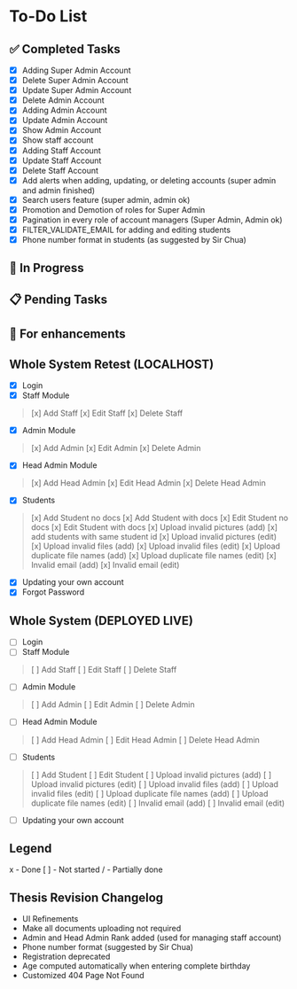 # To-Do List

## ✅ Completed Tasks
- [x] Adding Super Admin Account
- [x] Delete Super Admin Account
- [x] Update Super Admin Account
- [x] Delete Admin Account
- [x] Adding Admin Account
- [x] Update Admin Account
- [x] Show Admin Account
- [x] Show staff account
- [x] Adding Staff Account
- [x] Update Staff Account
- [x] Delete Staff Account
- [x] Add alerts when adding, updating, or deleting accounts (super admin and admin finished)
- [x] Search users feature (super admin, admin ok)
- [x] Promotion and Demotion of roles for Super Admin
- [x] Pagination in every role of account managers (Super Admin, Admin ok)
- [x] FILTER_VALIDATE_EMAIL for adding and editing students
- [x] Phone number format in students (as suggested by Sir Chua)

## 🚧 In Progress


## 📋 Pending Tasks


## 🔧 For enhancements

## Whole System Retest (LOCALHOST)
- [x] Login
- [x] Staff Module
> [x] Add Staff
> [x] Edit Staff
> [x] Delete Staff
- [x] Admin Module
> [x] Add Admin
> [x] Edit Admin
> [x] Delete Admin
- [x] Head Admin Module
> [x] Add Head Admin
> [x] Edit Head Admin
> [x] Delete Head Admin
- [x] Students
> [x] Add Student no docs
> [x] Add Student with docs
> [x] Edit Student no docs
> [x] Edit Student with docs
> [x] Upload invalid pictures (add)
> [x] add students with same student id
> [x] Upload invalid pictures (edit)
> [x] Upload invalid files (add)
> [x] Upload invalid files (edit)
> [x] Upload duplicate file names (add)
> [x] Upload duplicate file names (edit)
> [x] Invalid email (add)
> [x] Invalid email (edit)
- [x] Updating your own account
- [x] Forgot Password

## Whole System (DEPLOYED LIVE)
- [ ] Login
- [ ] Staff Module
> [ ] Add Staff
> [ ] Edit Staff
> [ ] Delete Staff
- [ ] Admin Module
> [ ] Add Admin
> [ ] Edit Admin
> [ ] Delete Admin
- [ ] Head Admin Module
> [ ] Add Head Admin
> [ ] Edit Head Admin
> [ ] Delete Head Admin
- [ ] Students
> [ ] Add Student
> [ ] Edit Student
> [ ] Upload invalid pictures (add)
> [ ] Upload invalid pictures (edit)
> [ ] Upload invalid files (add)
> [ ] Upload invalid files (edit)
> [ ] Upload duplicate file names (add)
> [ ] Upload duplicate file names (edit)
> [ ] Invalid email (add)
> [ ] Invalid email (edit)
- [ ] Updating your own account

## Legend
x - Done
[ ] - Not started
/ - Partially done

## Thesis Revision Changelog
- UI Refinements
- Make all documents uploading not required
- Admin and Head Admin Rank added (used for managing staff account)
- Phone number format (suggested by Sir Chua)
- Registration deprecated
- Age computed automatically when entering complete birthday
- Customized 404 Page Not Found